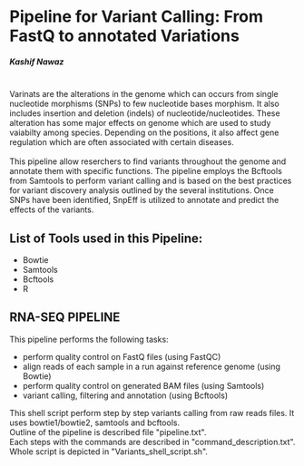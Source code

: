 # **Pipeline for Variant Calling: From FastQ to annotated Variations**

##### Kashif Nawaz
\
Varinats are the alterations in the genome which can occurs from single nucleotide morphisms (SNPs) to few nucleotide bases morphism. It also includes insertion and deletion (indels) of nucleotide/nucleotides. These alteration has some major effects on genome which are used to study vaiabilty among species. Depending on the positions, it also affect gene regulation which are often associated with certain diseases.\
\
This pipeline allow reserchers to find variants throughout the genome and annotate them with specific functions. The pipeline employs the Bcftools from Samtools to perform variant calling and is based on the best practices for variant discovery analysis outlined by the several institutions. Once SNPs have been identified, SnpEff is utilized to annotate and predict the effects of the variants.

## List of Tools used in this Pipeline:
- Bowtie
- Samtools
- Bcftools
- R

## RNA-SEQ PIPELINE
This pipeline performs the following tasks:

- perform quality control on FastQ files (using FastQC)
- align reads of each sample in a run against reference genome (using Bowtie)
- perform quality control on generated BAM files (using Samtools)
- variant calling, filtering and annotation (using Bcftools)

This shell script perform step by step variants calling from raw reads files. It uses bowtie1/bowtie2, samtools and bcftools.\
Outline of the pipeline is described file "pipeline.txt".\
Each steps with the commands are described in "command_description.txt".\
Whole script is depicted in "Variants_shell_script.sh".
